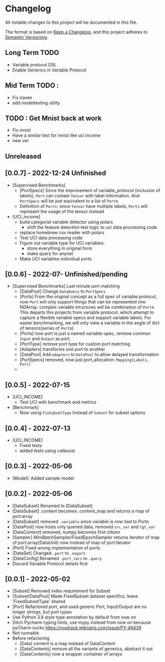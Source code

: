 # Changelog
All notable changes to this project will be documented in this file.

The format is based on [Keep a Changelog](https://keepachangelog.com/en/1.0.0/),
and this project adheres to [Semantic Versioning](https://semver.org/spec/v2.0.0.html).
## Long Term TODO
- Variable protocol DSL
- Enable Generics in Variable Protocol

## Mid Term TODO : 
- Fix iraven
- add modeltesting utility

## TODO : Get Mnist back at work
- Fix mnist
- Have a similar test for mnist like uci income
- new ver

## Unreleased
  
## [0.0.7] - 2022-12-24 Unfinished
- [Supervised Benchmarks] 
    - [PortSpecs]  Since the improvement of variable_protocol (inclusion of labels),
      `Port` can contain `Tensor` with label information.
      And `PortSpecs` will be just equivalent to a list of `Port`s
    - Definition of `Ports`: since `Tensor` have multiple labels, `Ports` will 
      represent the usage of the tensor instead
- [UCI_income]
    - build categorial variable detector using polars
        - shift the feature detection test logic to uci data processing code
    - replace homebrew csv reader with polars
    - Test UCI data processing code
    - Figure out variable type for UCI variables:
        - store everything in original form
        - make query for anynet
    - Make UCI variables individual ports


## [0.0.6] - 2022-07- Unfinished/pending
- [Supervised Benchmarks] Last minute port matching
    - [DataPool] Change `DataQuery` to `PortSpecs`
    - [Ports] From the original concept as a full spec of variable protocol,
              now `Port` will only support things that can be represented one NDArray.
              complex variable structures will be combination of `Port`s
              This departs this projects from variable protocol,
              which attempt to capture a flexible variable specs and support variable labels.
              For easier benchmarking, we will only view a variable in the angle of dict of tensors(series of `Port`s)
    - [Ports] now port is just a named variable-spec, remove common `Input` and `Output` as port, 
    - [PortType] remove port type for custom port matching
    - [Adapters] transforms one port to another
    - [DataPool] Add `adapters` to `DataPool` to allow delayed transformation
    - [PortSpecs] removed, now just port_allocation: `Mapping[Labels, Port]`
    - 
  
## [0.0.5] - 2022-07-15
- [UCI_INCOME] 
  - Test UCI with benchmark and metrics
- [Benchmark]
  - Now using `FixSubsetType` Instead of `Subset` for subset options

## [0.0.4] - 2022-07-13
- [UCI_INCOME] 
  - Fixed tests
  - added tests using catboost

## [0.0.3] - 2022-05-06
- [Model]: Added sample model

## [0.0.2] - 2022-05-06
- [DataSubset] Renamed to [DataSubset]
- [DataSubset] .content becomes .content_map and returns a map of port:array
- [DataSubset] removed `.variable` since variable is now tied to Ports
- [DataPool] now hosts only queried data, removed `src_var` and `tgt_var`
- [DataContent] removed, numpy becomes first citizen
- [Sampler] MiniBatchSampler/FixedEpochSampler returns iterator of map of port:array(DataUnit) now
            instead of map of port:iterator
- [Port] Fixed wrong implementation of ports
- [DataSet] Changed `.port` to `.export`
- [DataConfig] Renamed `.port_vars` to `.query`
- Discard Variable Protocol details first

## [0.0.1] - 2022-05-02
- [Subset] Removed index requirement for Subset
- [Subset/DataPool] Made FixedSubset dataset specifics, leave 'FixedSubsetType' shared
- [Port] Refactored port, and used generic Port, Input/Output are no longer strings, but port types
- Use Python 3.8 style type annotation by default from now on
- Ditch Pycharm typing hints, use mypy instead from now on
  because pyCharm sucks https://youtrack.jetbrains.com/issue/PY-49439
- Not runnable
- Before refactoring
    - [Data] content is a map instead of DataContent
    - [DataContents] remove all the variants of generics, abstract it out
    - [DataContents] now a wrapper container of arrays
